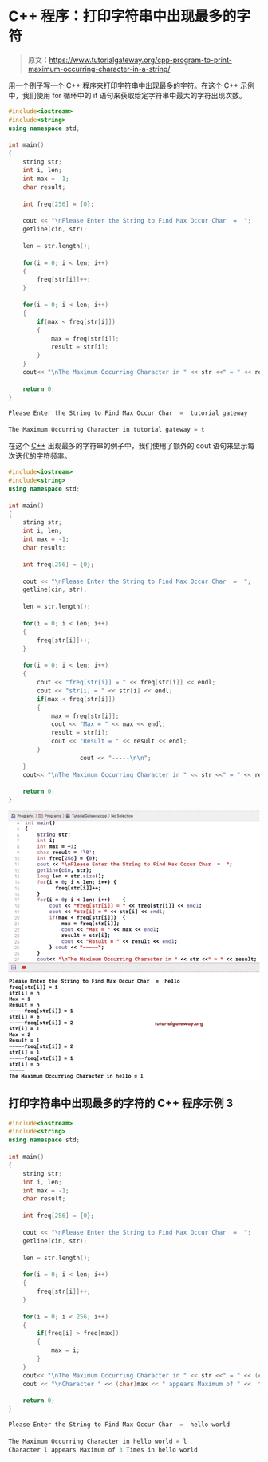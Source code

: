 # C++ 程序：打印字符串中出现最多的字符

> 原文：<https://www.tutorialgateway.org/cpp-program-to-print-maximum-occurring-character-in-a-string/>

用一个例子写一个 C++ 程序来打印字符串中出现最多的字符。在这个 C++ 示例中，我们使用 for 循环中的 if 语句来获取给定字符串中最大的字符出现次数。

```cpp
#include<iostream>
#include<string>
using namespace std;

int main()
{
	string str;
	int i, len;
  	int max = -1;
  	char result;

  	int freq[256] = {0}; 

	cout << "\nPlease Enter the String to Find Max Occur Char  =  ";
	getline(cin, str);

	len = str.length();

  	for(i = 0; i < len; i++)
  	{
  		freq[str[i]]++;
	}

  	for(i = 0; i < len; i++)
  	{
		if(max < freq[str[i]])
		{
			max = freq[str[i]];
			result = str[i];
		}
	}
	cout<< "\nThe Maximum Occurring Character in " << str <<" = " << result;

 	return 0;
}
```

```cpp
Please Enter the String to Find Max Occur Char  =  tutorial gateway

The Maximum Occurring Character in tutorial gateway = t
```

在这个 [C++](https://www.tutorialgateway.org/cpp-programs/) 出现最多的字符串的例子中，我们使用了额外的 cout 语句来显示每次迭代的字符频率。

```cpp
#include<iostream>
#include<string>
using namespace std;

int main()
{
	string str;
	int i, len;
  	int max = -1;
  	char result;

  	int freq[256] = {0}; 

	cout << "\nPlease Enter the String to Find Max Occur Char  =  ";
	getline(cin, str);

	len = str.length();

  	for(i = 0; i < len; i++)
  	{
  		freq[str[i]]++;
	}

  	for(i = 0; i < len; i++)
  	{
  		cout << "freq[str[i]] = " << freq[str[i]] << endl;
  		cout << "str[i] = " << str[i] << endl;
		if(max < freq[str[i]])
		{
			max = freq[str[i]];
			cout << "Max = " << max << endl;
			result = str[i];
	  		cout << "Result = " << result << endl;
		}
					cout << "-----\n\n";
	}
	cout<< "\nThe Maximum Occurring Character in " << str <<" = " << result;

 	return 0;
}
```

![C++ Program to Print Maximum Occurring Character in a String 2](img/a7e724d128de9eaa94c736083f6b8369.png)

## 打印字符串中出现最多的字符的 C++ 程序示例 3

```cpp
#include<iostream>
#include<string>
using namespace std;

int main()
{
	string str;
	int i, len;
  	int max = -1;
  	char result;

  	int freq[256] = {0}; 

	cout << "\nPlease Enter the String to Find Max Occur Char  =  ";
	getline(cin, str);

	len = str.length();

  	for(i = 0; i < len; i++)
  	{
  		freq[str[i]]++;
	}

  	for(i = 0; i < 256; i++)
  	{
		if(freq[i] > freq[max])
		{
			max = i;
		}
	}
	cout<< "\nThe Maximum Occurring Character in " << str <<" = " << (char)max;
	cout << "\nCharacter " << (char)max << " appears Maximum of " <<  freq[max] << " Times in " << str;

 	return 0;
}
```

```cpp
Please Enter the String to Find Max Occur Char  =  hello world

The Maximum Occurring Character in hello world = l
Character l appears Maximum of 3 Times in hello world
```